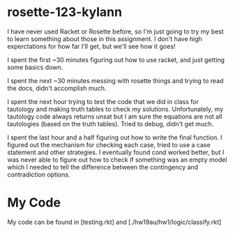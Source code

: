# rosette-123-kylann

I have never used Racket or Rosette before, so I'm just going to try my best to
learn something about those in this assignment. I don't have high experctations
for how far I'll get, but we'll see how it goes!

I spent the first ~30 minutes figuring out how to use racket, and just getting some basics down.

I spent the next ~30 minutes messing with rosette things and trying to read the docs, didn't accomplish much.

I spent the next hour trying to test the code that we did in class for
tautology and making truth tables to check my solutions. Unfortunately, my
tautology code always returns unsat but I am sure the equations are not all
tautologies (based on the truth tables). Tried to debug, didn't get much.

I spent the last hour and a half figuring out how to write the final function.
I figured out the mechanism for checking each case, tried to use a case
statement and other strategies. I eventually found cond worked better, but I
was never able to figure out how to check if something was an empty model which
I needed to tell the difference between the contingency and contradiction
options.

# My Code
My code can be found in [testing.rkt] and [./hw19au/hw1/logic/classify.rkt]

